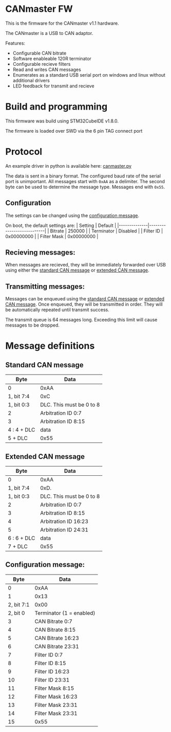 # CANmaster FW

This is the firmware for the CANmaster v1.1 hardware.

The CANmaster is a USB to CAN adaptor.

Features:
 * Configurable CAN bitrate
 * Software enableable 120R terminator
 * Configurable recieve filters
 * Read and writes CAN messages
 * Enumerates as a standard USB serial port on windows and linux without additional drivers
 * LED feedback for transmit and recieve

# Build and programming
This firmware was build using STM32CubeIDE v1.8.0.

The firmware is loaded over SWD via the 6 pin TAG connect port

# Protocol

An example driver in python is available here: [canmaster.py](./Tests/canmaster.py)

The data is sent in a binary format. The configured baud rate of the serial port is unimportant. All messages start with `0xAA` as a delimiter. The second byte can be used to determine the message type. Messages end with `0x55`.

## Configuration
The settings can be changed using the [configuration message](#configuration-message).

On boot, the default settings are:
| Setting      | Default                   |
|--------------|---------------------------|
| Bitrate      | 250000                    |
| Terminator   | Disabled                  |
| Filter ID    | 0x00000000                |
| Filter Mask  | 0x00000000                |

## Recieving messages:
When messages are recieved, they will be immediately forwarded over USB using either the [standard CAN message](#standard-can-message) or [extended CAN message](#extended-can-message).

## Transmitting messages:
Messages can be enqueued using the [standard CAN message](#standard-can-message) or [extended CAN message](#extended-can-message). Once enqueued, they will be transmitted in order. They will be automatically repeated until transmit success.

The transmit queue is 64 messages long. Exceeding this limit will cause messages to be dropped.

# Message definitions

## Standard CAN message
| Byte         | Data                      |
|--------------|---------------------------|
|  0           | 0xAA                      |
|  1, bit 7:4  | 0xC                       |
|  1, bit 0:3  | DLC. This must be 0 to 8  |
|  2           | Arbitration ID  0:7       |
|  3           | Arbitration ID  8:15      |
|  4 : 4 + DLC | data                      |
|  5 + DLC     | 0x55                      |

## Extended CAN message
| Byte         | Data                      |
|--------------|---------------------------|
|  0           | 0xAA                      |
|  1, bit 7:4  |        0xD.               |
|  1, bit 0:3  | DLC. This must be 0 to 8  |
|  2           | Arbitration ID  0:7       |
|  3           | Arbitration ID  8:15      |
|  4           | Arbitration ID  16:23     |
|  5           | Arbitration ID  24:31     |
|  6 : 6 + DLC | data                      |
|  7 + DLC     | 0x55                      |

## Configuration message:
| Byte        | Data                      |
|-------------|---------------------------|
|  0          | 0xAA                      |
|  1          | 0x13                      |
|  2, bit 7:1 |  0x00                     |
|  2, bit 0   | Terminator (1 = enabled)  |
|  3          | CAN Bitrate     0:7       |
|  4          | CAN Bitrate     8:15      |
|  5          | CAN Bitrate     16:23     |
|  6          | CAN Bitrate     23:31     |
|  7          | Filter ID       0:7       |
|  8          | Filter ID       8:15      |
|  9          | Filter ID       16:23     |
|  10         | Filter ID       23:31     |
|  11         | Filter Mask     8:15      |
|  12         | Filter Mask     16:23     |
|  13         | Filter Mask     23:31     |
|  14         | Filter Mask     23:31     |
|  15         | 0x55                      |